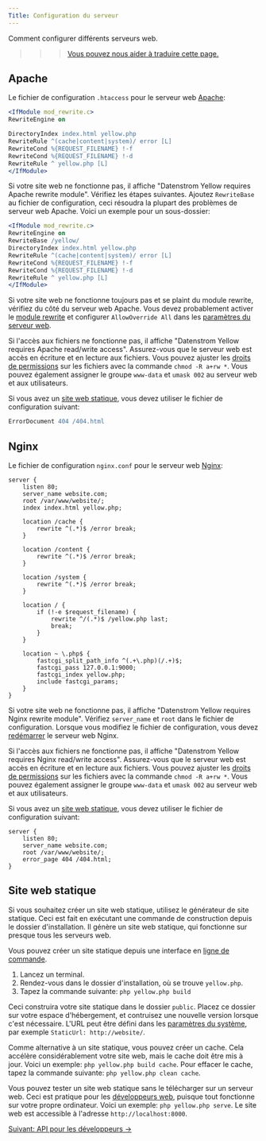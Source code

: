```yaml
---
Title: Configuration du serveur
---
```

Comment configurer différents serveurs web.

>>> [Vous pouvez nous aider à traduire cette page.](https://github.com/datenstrom/yellow-developers/blob/master/content/3-fr/4-help/server-configuration.md)

## Apache

Le fichier de configuration `.htaccess` pour le serveur web [Apache](http://httpd.apache.org):

```apache
<IfModule mod_rewrite.c>
RewriteEngine on

DirectoryIndex index.html yellow.php
RewriteRule ^(cache|content|system)/ error [L]
RewriteCond %{REQUEST_FILENAME} !-f
RewriteCond %{REQUEST_FILENAME} !-d
RewriteRule ^ yellow.php [L]
</IfModule>
```

Si votre site web ne fonctionne pas, il affiche "Datenstrom Yellow requires Apache rewrite module". Vérifiez les étapes suivantes. Ajoutez `RewriteBase` au fichier de configuration, ceci résoudra la plupart des problèmes de serveur web Apache. Voici un exemple pour un sous-dossier:

```apache
<IfModule mod_rewrite.c>
RewriteEngine on
RewriteBase /yellow/
DirectoryIndex index.html yellow.php
RewriteRule ^(cache|content|system)/ error [L]
RewriteCond %{REQUEST_FILENAME} !-f
RewriteCond %{REQUEST_FILENAME} !-d
RewriteRule ^ yellow.php [L]
</IfModule>
```

Si votre site web ne fonctionne toujours pas et se plaint du module rewrite, vérifiez du côté du serveur web Apache. Vous devez probablement activer le [module rewrite](https://stackoverflow.com/questions/869092/how-to-enable-mod-rewrite-for-apache-2-2) et configurer `AllowOverride All` dans les [paramètres du serveur web](https://stackoverflow.com/questions/18740419/how-to-set-allowoverride-all). 

Si l'accès aux fichiers ne fonctionne pas, il affiche "Datenstrom Yellow requires Apache read/write access". Assurez-vous que le serveur web est accès en écriture et en lecture aux fichiers. Vous pouvez ajuster les [droits de permissions](https://superuser.com/questions/51838/recursive-chmod-rw-for-files-rwx-for-directories) sur les fichiers avec la commande `chmod -R a+rw *`. Vous pouvez également assigner le groupe `www-data` et `umask 002` au serveur web et aux utilisateurs.

Si vous avez un [site web statique](#site-web-statique), vous devez utiliser le fichier de configuration suivant:

```apache
ErrorDocument 404 /404.html
```

## Nginx

Le fichier de configuration `nginx.conf` pour le serveur web [Nginx](https://nginx.org/):

```nginx
server {
    listen 80;
    server_name website.com;
    root /var/www/website/;
    index index.html yellow.php;

    location /cache {
        rewrite ^(.*)$ /error break;
    }

    location /content {
        rewrite ^(.*)$ /error break;
    }

    location /system {
        rewrite ^(.*)$ /error break;
    }

    location / {
        if (!-e $request_filename) {
            rewrite ^/(.*)$ /yellow.php last;
            break;
        }
    }

    location ~ \.php$ {
        fastcgi_split_path_info ^(.+\.php)(/.+)$;
        fastcgi_pass 127.0.0.1:9000;
        fastcgi_index yellow.php;
        include fastcgi_params;
    }
}
```

Si votre site web ne fonctionne pas, il affiche "Datenstrom Yellow requires Nginx rewrite module". Vérifiez `server_name` et `root` dans le fichier de configuration. Lorsque vous modifiez le fichier de configuration, vous devez [redémarrer](https://stackoverflow.com/questions/21292533/reload-nginx-configuration) le serveur web Nginx.

Si l'accès aux fichiers ne fonctionne pas, il affiche "Datenstrom Yellow requires Nginx read/write access". Assurez-vous que le serveur web est accès en écriture et en lecture aux fichiers. Vous pouvez ajuster les [droits de permissions](https://superuser.com/questions/51838/recursive-chmod-rw-for-files-rwx-for-directories) sur les fichiers avec la commande `chmod -R a+rw *`. Vous pouvez également assigner le groupe `www-data` et `umask 002` au serveur web et aux utilisateurs.

Si vous avez un [site web statique](#site-web-statique), vous devez utiliser le fichier de configuration suivant:

```nginx
server {
    listen 80;
    server_name website.com;
    root /var/www/website/;
    error_page 404 /404.html;
}
```

## Site web statique

Si vous souhaitez créer un site web statique, utilisez le générateur de site statique. Ceci est fait en exécutant une commande de construction depuis le dossier d'installation. Il génère un site web statique, qui fonctionne sur presque tous les serveurs web.

Vous pouvez créer un site statique depuis une interface en [ligne de commande](https://github.com/datenstrom/yellow-extensions/tree/master/features/command).

1. Lancez un terminal.
2. Rendez-vous dans le dossier d'installation, où se trouve `yellow.php`.
3. Tapez la commande suivante: `php yellow.php build`

Ceci construira votre site statique dans le dossier `public`. Placez ce dossier sur votre espace d'hébergement, et contruisez une nouvelle version lorsque c'est nécessaire. L'URL peut être défini dans les [paramètres du système](adjusting-system#paramètres-du-système), par exemple `StaticUrl: http://website/`.

Comme alternative à un site statique, vous pouvez créer un cache. Cela accélère considérablement votre site web, mais le cache doit être mis à jour. Voici un exemple: `php yellow.php build cache`. Pour effacer le cache, tapez la commande suivante: `php yellow.php clean cache`.

Vous pouvez tester un site web statique sans le télécharger sur un serveur web. Ceci est pratique pour les [développeurs web](api), puisque tout fonctionne sur votre propre ordinateur. Voici un exemple: `php yellow.php serve`. Le site web est accessible à l'adresse `http://localhost:8000`.

[Suivant: API pour les développeurs →](api)